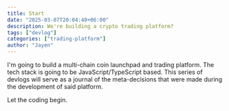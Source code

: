 ```yaml
---
title: Start
date: "2025-03-07T20:04:40+06:00"
description: We're building a crypto trading platform?
tags: ["devlog"]
categories: ["trading-platform"]
author: "Jayen"
---
```


I'm going to build a multi-chain coin launchpad and trading platform. The tech stack is going to be
JavaScript/TypeScript based. This series of devlogs will serve as a journal of the meta-decisions
that were made during the development of said platform.

Let the coding begin.
